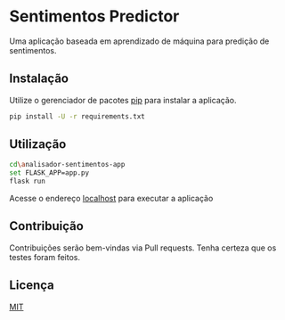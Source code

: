 # Sentimentos Predictor

Uma aplicação baseada em aprendizado de máquina para predição de sentimentos.

## Instalação

Utilize o gerenciador de pacotes [pip](https://pip.pypa.io/en/stable/) para instalar a aplicação.

```bash
pip install -U -r requirements.txt
```

## Utilização

```bash
cd\analisador-sentimentos-app
set FLASK_APP=app.py
flask run
```
Acesse o endereço [localhost](http://localhost:5000) para executar a aplicação

## Contribuição
Contribuições serão bem-vindas via Pull requests. Tenha certeza que os testes foram feitos.

## Licença
[MIT](https://choosealicense.com/licenses/mit/)
